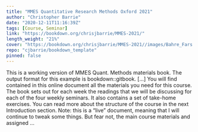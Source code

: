 ```yaml
---
title: "MMES Quantitative Research Methods Oxford 2021"
author: "Christopher Barrie"
date: "2020-12-11T11:16:39Z"
tags: [Course, Seminar]
link: "https://bookdown.org/chrisjbarrie/MMES-2021/"
length_weight: "21%"
cover: "https://bookdown.org/chrisjbarrie/MMES-2021//images/Bahre_Fars.jpeg"
repo: "cjbarrie/bookdown_template"
pinned: false
---
```


This is a working version of MMES Quant. Methods materials book. The output format for this example is bookdown::gitbook. [...] You will find contained in this online document all the materials you need for this course. The book sets out for each week the readings that we will be discussing for each of the four weekly seminars. It also contains a set of take-home exercises. You can read more about the structure of the course in the next Introduction section. Note: this is a “live” document, meaning that I will continue to tweak some things. But fear not, the main course materials and assigned  ...
